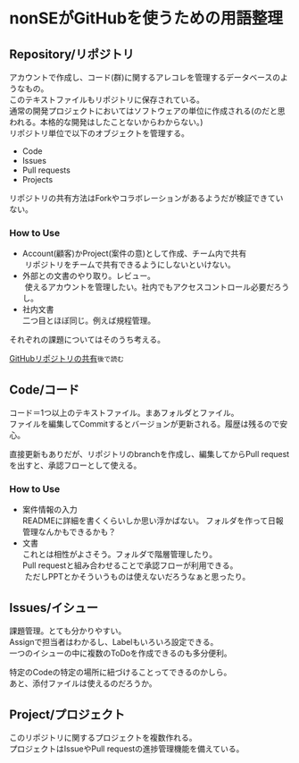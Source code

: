 # nonSEがGitHubを使うための用語整理

## Repository/リポジトリ
アカウントで作成し、コード(群)に関するアレコレを管理するデータベースのようなもの。<br>
このテキストファイルもリポジトリに保存されている。<br>
通常の開発プロジェクトにおいてはソフトウェアの単位に作成される(のだと思われる。本格的な開発はしたことないからわからない。) <br>
リポジトリ単位で以下のオブジェクトを管理する。<br>

* Code
* Issues
* Pull requests
* Projects<br>

リポジトリの共有方法はForkやコラボレーションがあるようだが検証できていない。


### How to Use
* Account(顧客)かProject(案件の意)として作成、チーム内で共有<br>
  リポジトリをチームで共有できるようにしないといけない。
* 外部との文書のやり取り。レビュー。<br>
  使えるアカウントを管理したい。社内でもアクセスコントロール必要だろうし。    
* 社内文書<br>
  二つ目とほぼ同じ。例えば規程管理。  

それぞれの課題についてはそのうち考える。<br>

[GitHubリポジトリの共有](https://qiita.com/suhirotaka/items/88ac476e3d2c3f225b08)`後で読む`

## Code/コード
コード＝1つ以上のテキストファイル。まあフォルダとファイル。<br>
ファイルを編集してCommitするとバージョンが更新される。履歴は残るので安心。<br>

直接更新もありだが、リポジトリのbranchを作成し、編集してからPull requestを出すと、承認フローとして使える。<br>

### How to Use
* 案件情報の入力<br>
  READMEに詳細を書くくらいしか思い浮かばない。
  フォルダを作って日報管理なんかもできるかも？
* 文書<br>
  これとは相性がよさそう。フォルダで階層管理したり。<br>
  Pull requestと組み合わせることで承認フローが利用できる。<br>
  ただしPPTとかそういうものは使えないだろうなぁと思ったり。<br>

## Issues/イシュー
課題管理。とても分かりやすい。<br>
Assignで担当者はわかるし、Labelもいろいろ設定できる。<br>
一つのイシューの中に複数のToDoを作成できるのも多分便利。<br>

特定のCodeの特定の場所に紐づけることってできるのかしら。<br>
あと、添付ファイルは使えるのだろうか。

## Project/プロジェクト
このリポジトリに関するプロジェクトを複数作れる。<br>
プロジェクトはIssueやPull requestの進捗管理機能を備えている。
